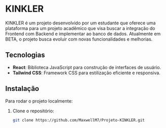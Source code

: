# KINKLER

KINKLER é um projeto desenvolvido por um estudante que oferece uma plataforma para um projeto acadêmico que visa buscar a integração do Frontend com Backend e implementar ao banco de dados. Atualmente em BETA, o projeto busca evoluir com novas funcionalidades e melhorias.

## Tecnologias

- **React**: Biblioteca JavaScript para construção de interfaces de usuário.
- **Tailwind CSS**: Framework CSS para estilização eficiente e responsiva.

## Instalação

Para rodar o projeto localmente:

1. Clone o repositório:
   ```bash
   git clone https://github.com/MaxwellM7/Projeto-KINKLER.git
